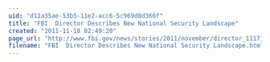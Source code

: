 ```yaml
---
uid: "d11a35ae-53b5-11e2-acc6-5c969d8d366f"
title: "FBI  Director Describes New National Security Landscape"
created: "2011-11-18 02:49:20"
page_url: "http://www.fbi.gov/news/stories/2011/november/director_111711/director_111711"
filename: "FBI  Director Describes New National Security Landscape.html"
---
```


